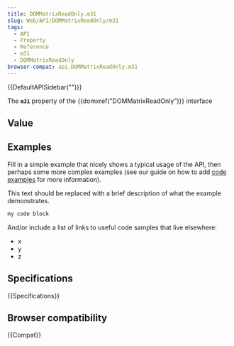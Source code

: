 ```yaml
---
title: DOMMatrixReadOnly.m31
slug: Web/API/DOMMatrixReadOnly/m31
tags:
  - API
  - Property
  - Reference
  - m31
  - DOMMatrixReadOnly
browser-compat: api.DOMMatrixReadOnly.m31
---
```

{{DefaultAPISidebar("")}}

The **`m31`** property of the {{domxref("DOMMatrixReadOnly")}} interface 

## Value



## Examples

Fill in a simple example that nicely shows a typical usage of the API, then perhaps some more complex examples (see our guide on how to add [code examples](/en-US/docs/MDN/Contribute/Structures/Code_examples) for more information).

This text should be replaced with a brief description of what the example demonstrates.

```js
my code block
```

And/or include a list of links to useful code samples that live elsewhere:

*   x
*   y
*   z

## Specifications

{{Specifications}}

## Browser compatibility

{{Compat}}


